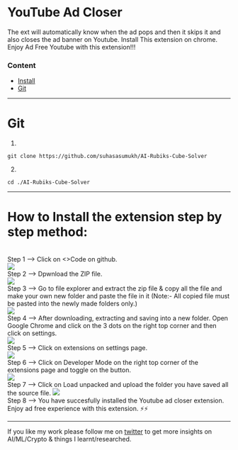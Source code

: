 # YouTube Ad Closer
The ext will automatically know when the ad pops and then it skips it and also closes the ad banner on Youtube. Install This extension on chrome.
Enjoy Ad Free Youtube with this extension!!!

### Content
- [Install](#how-to-install-the-extension-step-by-step-method)
- [Git](#git)

<hr>
  
# Git

1)
```
git clone https://github.com/suhasasumukh/AI-Rubiks-Cube-Solver
```
2)

```
cd ./AI-Rubiks-Cube-Solver
```

<hr>

# How to Install the extension step by step method:
<br>
Step 1 --> Click on <>Code on github.
<br>
<img src="https://raw.githubusercontent.com/suhasasumukh/Youtube-Ad-Closer/main/Steps%20to%20install/step1.png">
<br>
Step 2 --> Dpwnload the ZIP file.
<br>
<img src="https://raw.githubusercontent.com/suhasasumukh/Youtube-Ad-Closer/main/Steps%20to%20install/step2.png">
<br>
Step 3 --> Go to file explorer and extract the zip file & copy all the file and make your own new folder and paste the file in it (Note:- All copied file must be pasted into the newly made folders only.)
<br>
<img src="https://raw.githubusercontent.com/suhasasumukh/Youtube-Ad-Closer/main/Steps%20to%20install/step3.png">
<br>
Step 4 --> After downloading, extracting and saving into a new folder. Open Google Chrome and click on the 3 dots on the right top corner and then click on settings.
<br>
<img src="https://raw.githubusercontent.com/suhasasumukh/Youtube-Ad-Closer/main/Steps%20to%20install/step4.png">
<br>
Step 5 --> Click on extensions on settings page.
<br>
<img src="https://raw.githubusercontent.com/suhasasumukh/Youtube-Ad-Closer/main/Steps%20to%20install/step5.png">
<br>
Step 6 --> Click on Developer Mode on the right top corner of the extensions page and toggle on the button.
<br>
<img src="https://raw.githubusercontent.com/suhasasumukh/Youtube-Ad-Closer/main/Steps%20to%20install/step6.png">
<br>
Step 7 --> Click on Load unpacked and upload the folder you have saved all the source file.
<img src="https://raw.githubusercontent.com/suhasasumukh/Youtube-Ad-Closer/main/Steps%20to%20install/step7.png">
<br>
Step 8 --> You have succesfully installed the Youtube ad closer extension.
<br>
Enjoy ad free experience with this extension. ⚡⚡
<br>
<hr>
<p>If you like my work please follow me on <a href="https://twitter.com/suhasasumukh">twitter</a> to get more insights on AI/ML/Crypto & things I learnt/researched.</p>

